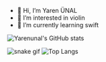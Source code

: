 - 👋 Hi, I’m Yaren ÜNAL
- 👀 I’m interested in violin
- 🌱 I’m currently learning swift
  
![Yarenunal's GitHub stats](https://github-readme-stats.vercel.app/api?username=Yarenunal&theme=vue-dark&show_icons=true)

<!---
Yarenunal/Yarenunal is a ✨ special ✨ repository because its `README.md` (this file) appears on your GitHub profile.
You can click the Preview link to take a look at your changes.
--->
![snake gif](https://github.com/Yaren/Yaren/blob/output/github-contribution-grid-snake.svg)
![Top Langs](https://github-readme-stats.vercel.app/api/top-langs/?username=Yaren&layout=compact&theme=tokyonight&count_private=true) 

